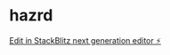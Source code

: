 # hazrd

[Edit in StackBlitz next generation editor ⚡️](https://stackblitz.com/~/github.com/Asheblog/hazrd)